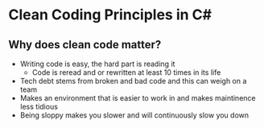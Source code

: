 # Clean Coding Principles in C#

## Why does clean code matter? 

- Writing code is easy, the hard part is reading it
    - Code is reread and or rewritten at least 10 times in its life
- Tech debt stems from broken and bad code and this can weigh on a team
- Makes an environment that is easier to work in and makes maintinence less tidious
- Being sloppy makes you slower and will continuously slow you down